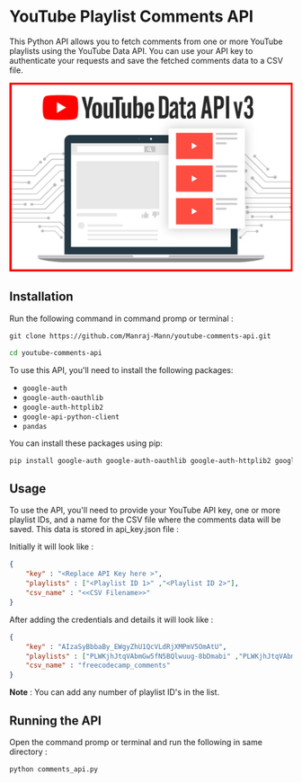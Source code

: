 # YouTube Playlist Comments API

This Python API allows you to fetch comments from one or more YouTube playlists using the YouTube Data API. You can use your API key to authenticate your requests and save the fetched comments data to a CSV file.

![YouTube Playlist Comments API](ec_191219_m.jpg)

## Installation

Run the following command in command promp or terminal : 

```gitbash 
git clone https://github.com/Manraj-Mann/youtube-comments-api.git
```
```bash
cd youtube-comments-api
```
To use this API, you'll need to install the following packages:

- `google-auth`
- `google-auth-oauthlib`
- `google-auth-httplib2`
- `google-api-python-client`
- `pandas`

You can install these packages using pip:

```bash
pip install google-auth google-auth-oauthlib google-auth-httplib2 google-api-python-client pandas
```
## Usage

To use the API, you'll need to provide your YouTube API key, one or more playlist IDs, and a name for the CSV file where the comments data will be saved.
This data is stored in api_key.json file : 

Initially it will look like : 

```json
{
    "key" : "<Replace API Key here >",
    "playlists" : ["<Playlist ID 1>" ,"<Playlist ID 2>"],
    "csv_name" : "<<CSV Filename>>"
}
```
After adding the credentials and details it will look like : 
```json
{
    "key" : "AIzaSyBbbaBy_EWgyZhU1QcVLdRjXMPmV5OmAtU",
    "playlists" : ["PLWKjhJtqVAbmGw5fN5BQlwuug-8bDmabi" ,"PLWKjhJtqVAbm5dir5TLEy2aZQMG7cHEZp"],
    "csv_name" : "freecodecamp_comments"
}
```
**Note** : You can add any number of playlist ID's in the list.

## Running the API

Open the command promp or terminal and run the following in same directory : 

```bash
python comments_api.py
```

